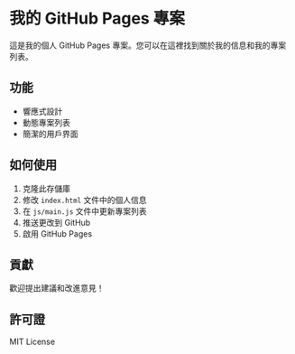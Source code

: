 # 我的 GitHub Pages 專案

這是我的個人 GitHub Pages 專案。您可以在這裡找到關於我的信息和我的專案列表。

## 功能

- 響應式設計
- 動態專案列表
- 簡潔的用戶界面

## 如何使用

1. 克隆此存儲庫
2. 修改 `index.html` 文件中的個人信息
3. 在 `js/main.js` 文件中更新專案列表
4. 推送更改到 GitHub
5. 啟用 GitHub Pages

## 貢獻

歡迎提出建議和改進意見！

## 許可證

MIT License
